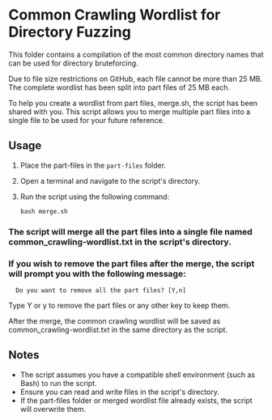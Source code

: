 # Common Crawling Wordlist for Directory Fuzzing

This folder contains a compilation of the most common directory names that can be used for directory bruteforcing.

Due to file size restrictions on GitHub, each file cannot be more than 25 MB. The complete wordlist has been split into part files of 25 MB each.

To help you create a wordlist from part files, merge.sh, the script has been shared with you. This script allows you to merge multiple part files into a single file to be used for your future reference. 

## Usage

1. Place the part-files in the `part-files` folder.
2. Open a terminal and navigate to the script's directory.
3. Run the script using the following command:

   ```shell
   bash merge.sh
   
### The script will merge all the part files into a single file named common_crawling-wordlist.txt in the script's directory.

### If you wish to remove the part files after the merge, the script will prompt you with the following message:

   ```shell
     Do you want to remove all the part files? [Y,n]
   ```


Type Y or y to remove the part files or any other key to keep them.

After the merge, the common crawling wordlist will be saved as common_crawling-wordlist.txt in the same directory as the script.

## Notes
- The script assumes you have a compatible shell environment (such as Bash) to run the script.
- Ensure you can read and write files in the script's directory.
- If the part-files folder or merged wordlist file already exists, the script will overwrite them.
